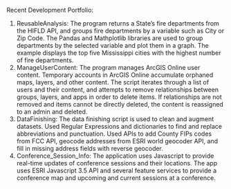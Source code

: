 Recent Development Portfolio:
1.  ReusableAnalysis: The program returns a State’s fire departments from the HIFLD API, and groups fire departments by a variable such as City or Zip Code.   The Pandas and Mathplotlib libraries are used to group departments by the selected variable and plot them in a graph.  The example displays the top five Mississippi cities with the highest number of fire departments.    
2.  ManageUserContent:  The program manages ArcGIS Online user content.  Temporary accounts in ArcGIS Online accumulate orphaned maps, layers, and other content.  The script iterates through a list of users and their content, and attempts to remove relationships between groups, layers, and apps in order to delete items.  If relationships are not removed and items cannot be directly deleted, the content is reassigned to an admin and deleted.  
3.   DataFinishing: The data finishing script is used to clean and augment datasets.  Used Regular Expressions and dictionaries to find and replace abbreviations and punctuation.  Used APIs to add County FIPs codes from FCC API, geocode addresses from ESRI world geocoder API, and fill in missing address fields with reverse geocoder.   
4.  Conference_Session_Info:  The application uses Javascript to provide real-time updates of conference sessions and their locations.  The app uses ESRI Javascript 3.5 API and several feature services to provide a conference map and upcoming and current sessions at a conference.  
